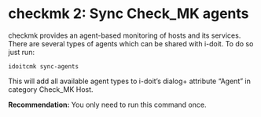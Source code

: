 # checkmk 2: Sync Check_MK agents

checkmk provides an agent-based monitoring of hosts and its services. There are several types of agents which can be shared with i-doit. To do so just run:

    idoitcmk sync-agents

This will add all available agent types to i-doit’s dialog+ attribute “Agent” in category Check_MK Host.

**Recommendation:** You only need to run this command once.